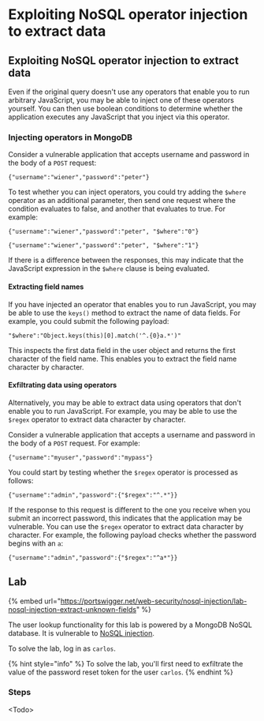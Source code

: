 # Exploiting NoSQL operator injection to extract data

## Exploiting NoSQL operator injection to extract data

Even if the original query doesn't use any operators that enable you to run arbitrary JavaScript, you may be able to inject one of these operators yourself. You can then use boolean conditions to determine whether the application executes any JavaScript that you inject via this operator.



### Injecting operators in MongoDB

Consider a vulnerable application that accepts username and password in the body of a `POST` request:

```
{"username":"wiener","password":"peter"}
```

To test whether you can inject operators, you could try adding the `$where` operator as an additional parameter, then send one request where the condition evaluates to false, and another that evaluates to true. For example:

```
{"username":"wiener","password":"peter", "$where":"0"}
```

```
{"username":"wiener","password":"peter", "$where":"1"}
```

If there is a difference between the responses, this may indicate that the JavaScript expression in the `$where` clause is being evaluated.

#### Extracting field names

If you have injected an operator that enables you to run JavaScript, you may be able to use the `keys()` method to extract the name of data fields. For example, you could submit the following payload:

```
"$where":"Object.keys(this)[0].match('^.{0}a.*')"
```

This inspects the first data field in the user object and returns the first character of the field name. This enables you to extract the field name character by character.

#### Exfiltrating data using operators

Alternatively, you may be able to extract data using operators that don't enable you to run JavaScript. For example, you may be able to use the `$regex` operator to extract data character by character.

Consider a vulnerable application that accepts a username and password in the body of a `POST` request. For example:

```
{"username":"myuser","password":"mypass"}
```

You could start by testing whether the `$regex` operator is processed as follows:

```
{"username":"admin","password":{"$regex":"^.*"}}
```

If the response to this request is different to the one you receive when you submit an incorrect password, this indicates that the application may be vulnerable. You can use the `$regex` operator to extract data character by character. For example, the following payload checks whether the password begins with an `a`:

```
{"username":"admin","password":{"$regex":"^a*"}}
```



## Lab

{% embed url="https://portswigger.net/web-security/nosql-injection/lab-nosql-injection-extract-unknown-fields" %}

The user lookup functionality for this lab is powered by a MongoDB NoSQL database. It is vulnerable to [NoSQL injection](https://portswigger.net/web-security/nosql-injection).

To solve the lab, log in as `carlos`.

{% hint style="info" %}
To solve the lab, you'll first need to exfiltrate the value of the password reset token for the user `carlos`.
{% endhint %}

### Steps

\<Todo>


